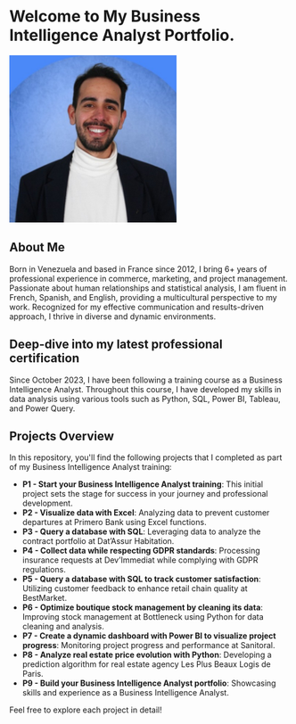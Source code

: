 # Welcome to My Business Intelligence Analyst Portfolio.

<img src="1679325807665.jpeg" width="300">

## About Me

Born in Venezuela and based in France since 2012, I bring 6+ years of professional experience in commerce, marketing, and project management. Passionate about human relationships and statistical analysis, I am fluent in French, Spanish, and English, providing a multicultural perspective to my work. Recognized for my effective communication and results-driven approach, I thrive in diverse and dynamic environments.

## Deep-dive into my latest professional certification

Since October 2023, I have been following a training course as a Business Intelligence Analyst. Throughout this course, I have developed my skills in data analysis using various tools such as Python, SQL, Power BI, Tableau, and Power Query.

## Projects Overview

In this repository, you'll find the following projects that I completed as part of my Business Intelligence Analyst training:

- **P1 - Start your Business Intelligence Analyst training**: This initial project sets the stage for success in your journey and professional development.
- **P2 - Visualize data with Excel**: Analyzing data to prevent customer departures at Primero Bank using Excel functions.
- **P3 - Query a database with SQL**: Leveraging data to analyze the contract portfolio at Dat’Assur Habitation.
- **P4 - Collect data while respecting GDPR standards**: Processing insurance requests at Dev’Immediat while complying with GDPR regulations.
- **P5 - Query a database with SQL to track customer satisfaction**: Utilizing customer feedback to enhance retail chain quality at BestMarket.
- **P6 - Optimize boutique stock management by cleaning its data**: Improving stock management at Bottleneck using Python for data cleaning and analysis.
- **P7 - Create a dynamic dashboard with Power BI to visualize project progress**: Monitoring project progress and performance at Sanitoral.
- **P8 - Analyze real estate price evolution with Python**: Developing a prediction algorithm for real estate agency Les Plus Beaux Logis de Paris.
- **P9 - Build your Business Intelligence Analyst portfolio**: Showcasing skills and experience as a Business Intelligence Analyst.

Feel free to explore each project in detail!

